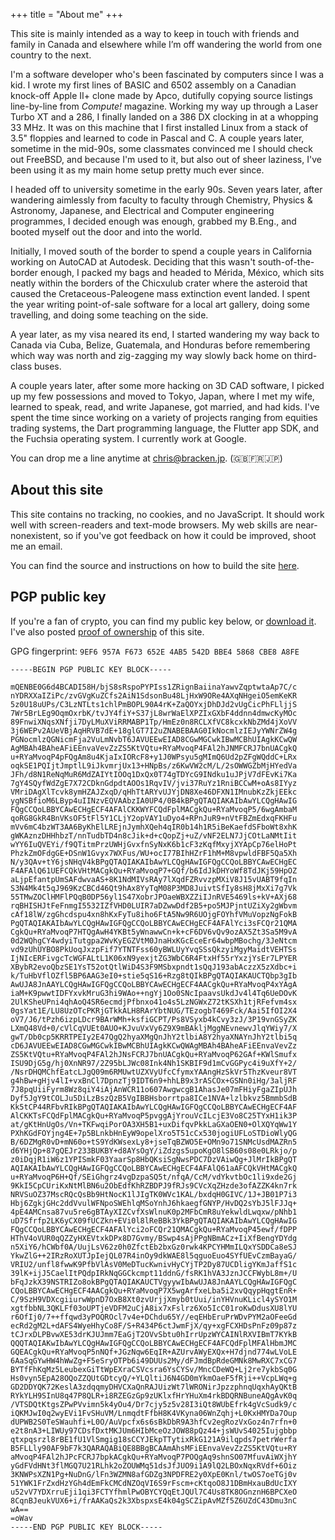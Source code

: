 +++
title = "About me"
+++

This site is mainly intended as a way to keep in touch with friends and
family in Canada and elsewhere while I’m off wandering the world from
one country to the next.

I'm a software developer who's been fascinated by computers since I was
a kid. I wrote my first lines of BASIC and 6502 assembly on a Canadian
knock-off Apple II+ clone made by Apco, dutifully copying source
listings line-by-line from _Compute!_ magazine. Working my way up
through a Laser Turbo XT and a 286, I finally landed on a 386 DX
clocking in at a whopping 33 MHz. It was on this machine that I first
installed Linux from a stack of 3.5" floppies and learned to code in
Pascal and C. A couple years later, sometime in the mid-90s, some
classmates convinced me I should check out FreeBSD, and because I'm
used to it, but also out of sheer laziness, I've been using it as my
main home setup pretty much ever since.

I headed off to university sometime in the early 90s. Seven years later,
after wandering aimlessly from faculty to faculty through Chemistry,
Physics & Astronomy, Japanese, and Electrical and Computer engineering
programmes, I decided enough was enough, grabbed my B.Eng., and booted
myself out the door and into the world.

Initially, I moved south of the border to spend a couple years in
California working on AutoCAD at Autodesk. Deciding that this wasn't
south-of-the-border enough, I packed my bags and headed to Mérida,
México, which sits neatly within the borders of the Chicxulub crater
where the asteroid that caused the Cretaceous-Paleogene mass extinction
event landed. I spent the year writing point-of-sale software for a
local art gallery, doing some travelling, and doing some teaching on the
side.

A year later, as my visa neared its end, I started wandering my way back
to Canada via Cuba, Belize, Guatemala, and Honduras before remembering
which way was north and zig-zagging my way slowly back home on
third-class buses.

A couple years later, after some more hacking on 3D CAD software, I
picked up my few possessions and moved to Tokyo, Japan, where I met my
wife, learned to speak, read, and write Japanese, got married, and had
kids. I've spent the time since working on a variety of projects ranging
from equities trading systems, the Dart programming language, the
Flutter app SDK, and the Fuchsia operating system. I currently work at
Google.

You can drop me a line anytime at [chris@bracken.jp][email]. (🇬🇧🇫🇷🇯🇵)


## About this site

This site contains no tracking, no cookies, and no JavaScript. It should
work well with screen-readers and text-mode browsers. My web skills are
near-nonexistent, so if you've got feedback on how it could be improved,
shoot me an email.

You can find the source and instructions on how to build the site
[here][site_repo].


## PGP public key

If you're a fan of crypto, you can find my public key below, or
[download it][pubkey]. I've also posted
[proof of ownership][ownership_proof] of this site.

GPG fingerprint: `9EF6 957A F673 652E 4AB5 542D BBE4 5868 CBE8 A8FE`

```
-----BEGIN PGP PUBLIC KEY BLOCK-----

mQENBE0G6d4BCADI58H/bjS8sRspoPYPIss1ZRignBaiinaYawvZqptwtaAp7C/c
nYDRXXaIZiPc/zvGVgKuZCfs2AiN1SdsonBu48LjHxW9ORe4AXqNHgeiO5emKeKR
5z0U18uUPs/C3LzNTLts1chlPmBOPL90A4rK+ZaQOYxjDhDJd2vUgCicPhFLljjS
7Wr5BrLEg9OqmOxrbK/tvJY4fiY+S37jL8wrWaElXPZIxGXbF4ddnn4dmwcKyMOc
89FnwiXNqsXNfji7DyLMuXViRRMABP1Tp/HmEz0n8RCLXfVC8kcxkNbZMd4jXoVV
3j6WEPv2AUeVBjAqHRVB7dE+18glGT7I2uZNABEBAAG0IkNocmlzIEJyYWNrZW4g
PGNocmlzQGNicmFja2VuLmNvbT6JAVUEEwEIAD8CGwMGCwkIBwMCBhUIAgkKCwQW
AgMBAh4BAheAFiEEnvaVevZzZS5KtVQtu+RYaMvoqP4FAl2hJNMFCRJ7bnUACgkQ
u+RYaMvoqP4pFQgAm8u4KjaIxIORcF8+y1J0WPsyu5gMImQ6Ud2pZFgWQddC+LRx
oqkSE1PQIjtJmptlL9iJkvmrjUx13+HNpBs/z6KwVW2cM/L/2sOWWGZbMjHYedVa
JFh/d8N1ReNqMuR6MdZAIYtIOOq1DxQx0T74gTDYcG9INdku1uJPjV7dFEvKi7Ka
7gY4SQyfWdZgE7X72CDknGdpdtAOOs1RqvIV/jvi37RuYz1RniBCCwM+oAs8IYyz
VMriDAgXlTcvk8ymHZAJZxqD/qHhTtARYvUJYjDN8Xe46DFXN1IMnubKzZkjEEkc
ygNSBfioM6LByp4uIINzvEQVAAbzIA0UP4/0B4kBPgQTAQIAKAIbAwYLCQgHAwIG
FQgCCQoLBBYCAwECHgECF4AFAlCKKWYFCQdFplMACgkQu+RYaMvoqP5/6wgAmbaM
qoRG8GkR4BnVKsOF5tFl5Y1CLjY2opVAY1uDyo4+RPnJuR9+nVtFBZmEdxqFKHFu
mVv6mC4bzWT3AA6ByKhElLREjnJymhXQeh4qIR0b14h1R5iBeKaefdSFboWt8xhK
gWKAznzDHHhbzT/nnTudbTD4n8cJik+d+cQopZj+uZ/vNF2ELN7JjCOtLaNMtIit
wYY6IuQVEYi/f9QTitmPrzUWHjGvxfnSyNxK6b1cF3zKqfMxyjXYApCp76elHoPt
PhzkZmOFdgGE+DSnW1Gvyx7WXFus/WU+ocI77BIhHZrF1hM+M8vpwldFBF5Qa5Xh
N/y3QAv+tY6jsNHqV4kBPgQTAQIAKAIbAwYLCQgHAwIGFQgCCQoLBBYCAwECHgEC
F4AFAlQ61UEFCQkVHtMACgkQu+RYaMvoqP7+GQf/b6IdJkDHYoWf8TdJKj59HpOZ
aLjpEfantpUmSAFdwvaAS+8K1NdMIVsRAy7lXqdFZRvvzpMXiV8J15vUABT9fqIn
S3N4Mk4t5qJ969KzCBCd46Qt9hAx8YyTqM08P3MD8JuivtSfIy8sH8jMxXi7g7Vk
55TMwZOClHMFlPQqB0DP56yl1S47XobrJPOaeWBXZZiIJnRVE5469ls+kV+AXj68
rqBHISHJtFeFnmgI5532IZfVHD0LUIR7aDZwwDdf2B5+po5MJPjntUZiXy2gWbvm
cAf18lW/zgGhcdspu4xn8hKxFyTu8iho6FtA5Nw9R6UOjgFOYhfVMuVopzNgFokB
PgQTAQIAKAIbAwYLCQgHAwIGFQgCCQoLBBYCAwECHgECF4AFAlYci3sFCQr21QMA
CgkQu+RYaMvoqP7HTQgAwH4YKBt5yWnawwCn+k+cF6DV6vQv9ozAX5Zt3Sa5M9vA
0d2WQhgCY4wdyiTutgpa2WvKyEGZVtM0JnaHxKGcEceEr64wbpMBochg/3JeNtcm
vd9zUhUYBO8PkUoqJxzpFif7YTNTFss60yBWLUyYvqSSsQkzyiMgyMaidtVEHTSs
IjNIcERFivgcTcWGFALtL1K06xN9yexjtZG3WbC6R4FtxHf55rYxzjYsEr7LPYER
XBybR2evoQbzSE1YsT52otQtlWiD4S3F9MSbxpndt1sQqJ193abAczzX5zXdbc+i
k/TuHbVflOZfl5BP6AAG3eI0+stie5qS16+Rzg8tQIkBPgQTAQIAKAUCTQbp3gIb
AwUJA8JnAAYLCQgHAwIGFQgCCQoLBBYCAwECHgECF4AACgkQu+RYaMvoqP4xYAgA
iaM+K9pwwtIDFYxvkMruG3hi9WAo++ngYj1Oo0SNcIpaavsUkdJv4l4Tq6UeDOvK
2UlKSheUPni4qhAoQ4SR6ecmdjPfbnxo41o4s5LzNGWxZ72tKSXh1tjRFefvm4sx
0gsYat1E/LU8UzOTcPKRjGTkkALH8RArYbtNUG/TEzogbT469Fck/Aai5IfOI2X4
oV7/J6/tPzh6izpLDcr9BArWMh+ksfiGCPT/Ps8VSyxb4kCvy3zJ/3P19vnGSyZK
LXmQ48Vd+0/cVlCqVUEt0AUO+KJvuVxVy6Z9X9mBAkljMggNEvnewvJlqYWiy7/X
gwT/Db0cp5KRRTPEIy2E47QgQ2hyaXMgQnJhY2tlbiA8Y2hyaXNAYnJhY2tlbi5q
cD6JAVUEEwEIAD8CGwMGCwkIBwMCBhUIAgkKCwQWAgMBAh4BAheAFiEEnvaVevZz
ZS5KtVQtu+RYaMvoqP4FAl2hJNsFCRJ7bnUACgkQu+RYaMvoqP62GAf+KWlSmufx
ISU9DjG5g/hj0XnNR97/2Z95bLJWc08Ink4Nh1SKBIF9d1mCvGGPyc4i9uXfY+2/
/NsrDHQMChfEatcLJgQ09m6RMUwtUZXVyUfcCfymxYAAngHzSkVr5ThzKveur8VT
g4hBw+gHjv4lI+vxBnCl7DpnzTj9IDT6n9+hhLB9x3rASCOx+GSNn0iHg/3aljRF
7J8pqUiiFyrm8Wz8qiY4iAjAnWCR11o607AwgwcgB1AhasJe07mFHiyFgaZIpUJh
Dyf5JgY9tCOLJu5DiLzBszQzB5VgIBBHsborrtpa8ICe1NVA+lzlbkvz5BmmbSdB
Kk5tCP44RFbvRIkBPgQTAQIAKAIbAwYLCQgHAwIGFQgCCQoLBBYCAwECHgECF4AF
AlCKKTsFCQdFplMACgkQu+RYaMvoqP5pvggAjYrouVcILcjE3Vo8C25TYxH1ik3P
at/gKtHnUgOs/Vn+TKFwqiPorOA3XH5B1+uxDifqvPkkLaGXaOEN0+OlXQYqWw1Y
PXhKGdFOYjng4E+7p5BLnkbHnEyW9opelXro5T51cCx530jogiUFLoSTDioWlyQG
B/6DZMgR0vD+mN60o+tS9YdKWsexLy8+jseTqBZWO5E+OMn9o71SNMcUsdMAZRn5
d6YHjQp+87gQEJr233BUKBY+d8AYsOgY/iZdzgs5upoKgO8lSB60s08e0LRkjo/p
z0iDqjR1iW6z1YPISmkF03YaarSp8HbQKsiSgNwsPDC7DzVAiwQg+JlMrIkBPgQT
AQIAKAIbAwYLCQgHAwIGFQgCCQoLBBYCAwECHgECF4AFAlQ61aAFCQkVHtMACgkQ
u+RYaMvoqP6H+Qf/SEiGhgrz4vgDzpaSQ5t/nfqA/CcM/vdYkvtbOc1li9xde2Gj
9KkI5CpCUriKxNtMlBN6u2ObEdfKhRZBDPJ9fRJs9CVcXqZHzde3ofAZZK4kn7rk
NRVSuOZ37MscRQcQsBb9HtNocK1lJIgTK0WVc1KAL/bxdqH0GIVC/1J+JB01P7i3
Hbj6ZgkjGHc2ddVvulWFNpoSWEhlqMSoYnhJ6hkaegfGNYP/HvDQ2sYbJ5lFJJq+
4pE4AMCnsa87vu5re6gBTAyXIZCvfXsWlnuK0p2MFbCmR8uYekwldLwqxw/pNhb1
uD7Sfrfp2LK6yCX09fUCZkn+EVi0l8lReBBk3YkBPgQTAQIAKAIbAwYLCQgHAwIG
FQgCCQoLBBYCAwECHgECF4AFAlYci2oFCQr21QMACgkQu+RYaMvoqP45ewf/fDPP
HThV4oVUR0qQZZyHXEVtxkDPx8D7Gvmy/BSwp4sAjPPgNBmACz+IiXfBengYDYdg
n5XiY6/hCWbf0A/UujLsV62z0h0ZfctEb2bxGz0rwk4KPCYHMmILQxYSDDCa8eSJ
YkwZlG++2IRzRoXUTJpIejQL07R4inOy9dkWAE8l5qguoEuo4SYfUEvCzmBayaG/
VRIU2/unfl8fwwK9PfbVlAsV0MeDTucKwnivHyCYjTP2Dy87UCDligYKmJaffS1c
39lK+ijJ5CaelItPQdpIRkNqGGCkcmpt11ddnG/fsRK1hVA3JznJCCFWybL8m+/U
bFqJzkX39NSTRIZo8okBPgQTAQIAKAUCTVgyywIbAwUJA8JnAAYLCQgHAwIGFQgC
CQoLBBYCAwECHgECF4AACgkQu+RYaMvoqP7X5wgArfxeLba5i2xvQqypHqgtEnR+
C/9SzH9VDXcgiiurwWpnD7OxB8Xt0zvUrjjXmyb0tUui/inYHVnuKLicl4ySYO1M
xgtfbbNL3QKLFf03oUPTjeVDFM2uCjA8ix7xFslrz6Xo5IcC01roKwDdusXU8lYU
r6OfIj0/7++ffqwd3yPOQROcl7v4e+DChdu65Y//eqEHbEruPrWDvPYM2aOFeeGd
ecRd2gM2L+dAFS4WyeHhyCo8F/S+R434P6ctJwmFjX/qy+xgFCXHDsPnFz09p87z
tCJrxDLPBvwXE53drKJUJmm7EaGjT2OVvSbtu0hIrrUpzWYCAINlRXVIBmT7KYkB
QQQTAQIAKwIbAwYLCQgHAwIGFQgCCQoLBBYCAwECHgECF4AFCQdFplMFAlHbmJMC
GQEACgkQu+RYaMvoqP5nNQf+JGzNqw6EqIR+AZUrvAWyEXQx+H7djnd774wLVoLE
6AaSqGYwHW4hWwZg+F5eSryOTPb6i49DUUs2My/dFJmdBpRdeGMNk8MwRXC7xCG7
BYTfFhKqMz5LeubexGiTtWpEXraCSVcsra6YsCYSv/MncCDeWQ+Lj2re7ykbSq0G
Hs0vyn5EpA28OQoZZQUtGDtcyQ/+YLQltiJ6N4GD0mYkmOaeF5fRji++VcpLWq+g
GD2DDYQK72KeslA3zdqqmyDHVCXaQnRAJUizWt7lWRONirJpzzphnqUqxhAyQKtB
RYkYLH9SInU8q47P8QLR+i8RZEGzGp9zUKlxfHrYHuXm4rkBDQRNBuneAQgAvK0q
/VTSDQtKtgsZPwPVvimn5k4yOu4/Dr7cjy5z5v28I3iQt8WUbEfrk4gVcSudk9/c
iQKMJwI0q2wyEVi1FvSHuVM/LnmqdtFfbH8K4VKyna06WnZqhj+L0KxHMYDa7Oup
dUPWB2S0TeSWauhfi+L0O/AuVpcfx6s6sBkDbR9A3hfCv2egRozVxGoz4n7rfn+0
e2t8nA3+LIWUy97CDsfDxtMKJUm6HIbMceOzJOW88pQz44+jsWUvS4025Iujgbbp
qtxpqsrzl8rBE1fU1VlSmgig18sCCYJEkpTTytixRkG121A9ilqpds7petrWerfa
B5FLLly90AF9bF7k3QARAQABiQE8BBgBCAAmAhsMFiEEnvaVevZzZS5KtVQtu+RY
aMvoqP4FAl2hJPcFCRJ7bpkACgkQu+RYaMvoqP7POQgAq9shnSO07MfuvAiWXjhY
yGdFVdHNt3flMGQ7U21RLhk2oZOUWMq51dsJfJUO9i1A9lQ2LBOxNqxRVdf+6Oiz
3KNWPsXZN1Pg+NuDnG/lFn3WZMN8afGDZg3NPDFRE2y0XpE0Knl/twOS7oeTGj0v
51YWK1FrZxdHzYGh4dEmFkCMCdNZOqVI6S9rFscm+cKtqoO8J1DBmHxauBdUcIXY
u52vV7YDXrruEji1qi3FCTYfhmlPwOBYCYQqEtJQUl7C4Us8TK8OGnznH6BPCXeO
8CqnBJeukVUX6+i/frAAKaQs2k3XbspxsE4k04gSCZipAvMZf5Z6UZdC43Dmu3nC
wA==
=oWav
-----END PGP PUBLIC KEY BLOCK-----
```

[email]: mailto:chris@bracken.jp
[pubkey]: https://chris.bracken.jp/cbracken.asc
[ownership_proof]: https://chris.bracken.jp/pgp_verify.txt
[site_repo]: https://github.com/cbracken/blog
